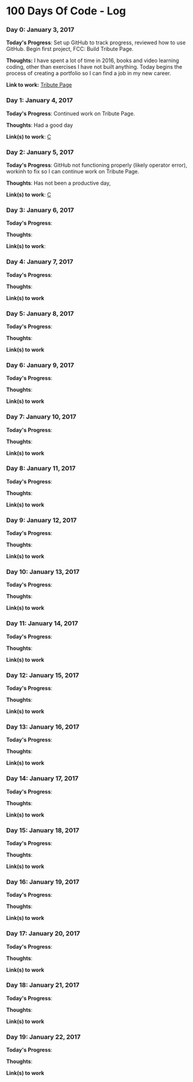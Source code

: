 # 100 Days Of Code - Log

### Day 0: January 3, 2017 

**Today's Progress**: Set up GitHub to track progress, reviewed how to use GitHub. Begin first project, FCC: Build Tribute Page.

**Thoughts:** I have spent a lot of time in 2016, books and video learning coding, other than exercises I have not built anything.
Today begins the process of creating a portfolio so I can find a job in my new career. 

**Link to work:** [Tribute Page](http://www.github.com/web15/100-days-of-code)


### Day 1: January 4, 2017

**Today's Progress**: Continued work on Tribute Page.             

**Thoughts**: Had a good day          

**Link(s) to work**: [C](http://www.example.com)


### Day 2: January 5, 2017

**Today's Progress**:  GitHub not functioning properly (likely operator error), workinh to fix so I can continue work on Tribute Page.    

**Thoughts**: Has not been a productive day,        

**Link(s) to work**: [C](http://www.example.com)


### Day 3: January 6, 2017

**Today's Progress**:             

**Thoughts**:          

**Link(s) to work**: 


### Day 4: January 7, 2017

**Today's Progress**:             

**Thoughts**:          

**Link(s) to work**


### Day 5: January 8, 2017

**Today's Progress**:             

**Thoughts**:          

**Link(s) to work**


### Day 6: January 9, 2017

**Today's Progress**:             

**Thoughts**:          

**Link(s) to work**


### Day 7: January 10, 2017

**Today's Progress**:             

**Thoughts**:          

**Link(s) to work**


### Day 8: January 11, 2017

**Today's Progress**:             

**Thoughts**:          

**Link(s) to work**


### Day 9: January 12, 2017

**Today's Progress**:             

**Thoughts**:          

**Link(s) to work**


### Day 10: January 13, 2017

**Today's Progress**:             

**Thoughts**:          

**Link(s) to work**


### Day 11: January 14, 2017

**Today's Progress**:             

**Thoughts**:          

**Link(s) to work**


### Day 12: January 15, 2017

**Today's Progress**:             

**Thoughts**:          

**Link(s) to work**


### Day 13: January 16, 2017

**Today's Progress**:             

**Thoughts**:          

**Link(s) to work**


### Day 14: January 17, 2017

**Today's Progress**:             

**Thoughts**:          

**Link(s) to work**


### Day 15: January 18, 2017

**Today's Progress**:             

**Thoughts**:          

**Link(s) to work**


### Day 16: January 19, 2017

**Today's Progress**:             

**Thoughts**:          

**Link(s) to work**


### Day 17: January 20, 2017

**Today's Progress**:             

**Thoughts**:          

**Link(s) to work**


### Day 18: January 21, 2017

**Today's Progress**:             

**Thoughts**:          

**Link(s) to work**


### Day 19: January 22, 2017

**Today's Progress**:             

**Thoughts**:          

**Link(s) to work**




